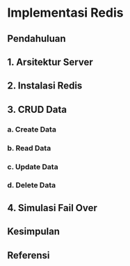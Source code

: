 # Implementasi Redis

## Pendahuluan

## 1. Arsitektur Server

## 2. Instalasi Redis

## 3. CRUD Data

### a. Create Data
### b. Read Data
### c. Update Data
### d. Delete Data

## 4. Simulasi Fail Over

## Kesimpulan

## Referensi

